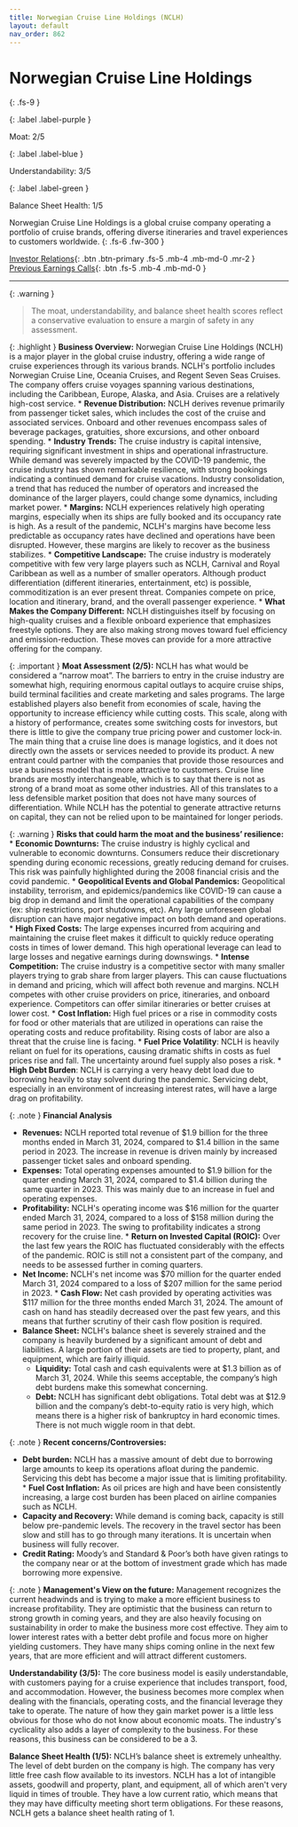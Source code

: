```yaml
---
title: Norwegian Cruise Line Holdings (NCLH)
layout: default
nav_order: 862
---
```


# Norwegian Cruise Line Holdings
{: .fs-9 }

{: .label .label-purple }

Moat: 2/5

{: .label .label-blue }

Understandability: 3/5

{: .label .label-green }

Balance Sheet Health: 1/5

Norwegian Cruise Line Holdings is a global cruise company operating a portfolio of cruise brands, offering diverse itineraries and travel experiences to customers worldwide.
{: .fs-6 .fw-300 }

[Investor Relations](https://www.google.com/search?q=NCLH+investor+relations){: .btn .btn-primary .fs-5 .mb-4 .mb-md-0 .mr-2 }
[Previous Earnings Calls](https://discountingcashflows.com/company/NCLH/transcripts/){: .btn .fs-5 .mb-4 .mb-md-0 }

---

{: .warning }
>The moat, understandability, and balance sheet health scores reflect a conservative evaluation to ensure a margin of safety in any assessment.



{: .highlight }
**Business Overview:**
Norwegian Cruise Line Holdings (NCLH) is a major player in the global cruise industry, offering a wide range of cruise experiences through its various brands. NCLH's portfolio includes Norwegian Cruise Line, Oceania Cruises, and Regent Seven Seas Cruises. The company offers cruise voyages spanning various destinations, including the Caribbean, Europe, Alaska, and Asia. Cruises are a relatively high-cost service.
    *   **Revenue Distribution:** NCLH derives revenue primarily from passenger ticket sales, which includes the cost of the cruise and associated services. Onboard and other revenues encompass sales of beverage packages, gratuities, shore excursions, and other onboard spending.
    *   **Industry Trends:** The cruise industry is capital intensive, requiring significant investment in ships and operational infrastructure. While demand was severely impacted by the COVID-19 pandemic, the cruise industry has shown remarkable resilience, with strong bookings indicating a continued demand for cruise vacations. Industry consolidation, a trend that has reduced the number of operators and increased the dominance of the larger players, could change some dynamics, including market power.
    *   **Margins:** NCLH experiences relatively high operating margins, especially when its ships are fully booked and its occupancy rate is high. As a result of the pandemic, NCLH's margins have become less predictable as occupancy rates have declined and operations have been disrupted. However, these margins are likely to recover as the business stabilizes.
    *   **Competitive Landscape:** The cruise industry is moderately competitive with few very large players such as NCLH, Carnival and Royal Caribbean as well as a number of smaller operators. Although product differentiation (different itineraries, entertainment, etc) is possible, commoditization is an ever present threat. Companies compete on price, location and itinerary, brand, and the overall passenger experience.
    *   **What Makes the Company Different:** NCLH distinguishes itself by focusing on high-quality cruises and a flexible onboard experience that emphasizes freestyle options. They are also making strong moves toward fuel efficiency and emission-reduction. These moves can provide for a more attractive offering for the company.

{: .important }
**Moat Assessment (2/5):**
NCLH has what would be considered a “narrow moat”. The barriers to entry in the cruise industry are somewhat high, requiring enormous capital outlays to acquire cruise ships, build terminal facilities and create marketing and sales programs. The large established players also benefit from economies of scale, having the opportunity to increase efficiency while cutting costs. This scale, along with a history of performance, creates some switching costs for investors, but there is little to give the company true pricing power and customer lock-in. The main thing that a cruise line does is manage logistics, and it does not directly own the assets or services needed to provide its product. A new entrant could partner with the companies that provide those resources and use a business model that is more attractive to customers. Cruise line brands are mostly interchangeable, which is to say that there is not as strong of a brand moat as some other industries. All of this translates to a less defensible market position that does not have many sources of differentiation. While NCLH has the potential to generate attractive returns on capital, they can not be relied upon to be maintained for longer periods.

{: .warning }
**Risks that could harm the moat and the business’ resilience:**
    * **Economic Downturns:** The cruise industry is highly cyclical and vulnerable to economic downturns. Consumers reduce their discretionary spending during economic recessions, greatly reducing demand for cruises. This risk was painfully highlighted during the 2008 financial crisis and the covid pandemic.
    *   **Geopolitical Events and Global Pandemics:** Geopolitical instability, terrorism, and epidemics/pandemics like COVID-19 can cause a big drop in demand and limit the operational capabilities of the company (ex: ship restrictions, port shutdowns, etc). Any large unforeseen global disruption can have major negative impact on both demand and operations.
    *   **High Fixed Costs:**  The large expenses incurred from acquiring and maintaining the cruise fleet makes it difficult to quickly reduce operating costs in times of lower demand. This high operational leverage can lead to large losses and negative earnings during downswings.
    *   **Intense Competition:** The cruise industry is a competitive sector with many smaller players trying to grab share from larger players. This can cause fluctuations in demand and pricing, which will affect both revenue and margins. NCLH competes with other cruise providers on price, itineraries, and onboard experience. Competitors can offer similar itineraries or better cruises at lower cost.
    *   **Cost Inflation:** High fuel prices or a rise in commodity costs for food or other materials that are utilized in operations can raise the operating costs and reduce profitability. Rising costs of labor are also a threat that the cruise line is facing.
    *   **Fuel Price Volatility**: NCLH is heavily reliant on fuel for its operations, causing dramatic shifts in costs as fuel prices rise and fall. The uncertainty around fuel supply also poses a risk.
    * **High Debt Burden**: NCLH is carrying a very heavy debt load due to borrowing heavily to stay solvent during the pandemic. Servicing debt, especially in an environment of increasing interest rates, will have a large drag on profitability.

{: .note }
**Financial Analysis**

 *   **Revenues:** NCLH reported total revenue of $1.9 billion for the three months ended in March 31, 2024, compared to $1.4 billion in the same period in 2023. The increase in revenue is driven mainly by increased passenger ticket sales and onboard spending.
 *  **Expenses:** Total operating expenses amounted to $1.9 billion for the quarter ending March 31, 2024, compared to $1.4 billion during the same quarter in 2023. This was mainly due to an increase in fuel and operating expenses.
 *   **Profitability:** NCLH's operating income was $16 million for the quarter ended March 31, 2024, compared to a loss of $158 million during the same period in 2023. The swing to profitability indicates a strong recovery for the cruise line.
    *   **Return on Invested Capital (ROIC):** Over the last few years the ROIC has fluctuated considerably with the effects of the pandemic. ROIC is still not a consistent part of the company, and needs to be assessed further in coming quarters.
   *  **Net Income:** NCLH's net income was $70 million for the quarter ended March 31, 2024 compared to a loss of $207 million for the same period in 2023.
    *   **Cash Flow:** Net cash provided by operating activities was $117 million for the three months ended March 31, 2024. The amount of cash on hand has steadily decreased over the past few years, and this means that further scrutiny of their cash flow position is required.
*   **Balance Sheet:**  NCLH's balance sheet is severely strained and the company is heavily burdened by a significant amount of debt and liabilities. A large portion of their assets are tied to property, plant, and equipment, which are fairly illiquid.
     *  **Liquidity:** Total cash and cash equivalents were at $1.3 billion as of March 31, 2024. While this seems acceptable, the company’s high debt burdens make this somewhat concerning.
    *   **Debt:** NCLH has significant debt obligations. Total debt was at $12.9 billion and the company’s debt-to-equity ratio is very high, which means there is a higher risk of bankruptcy in hard economic times. There is not much wiggle room in that debt.

{: .note }
**Recent concerns/Controversies:**
   *   **Debt burden:** NCLH has a massive amount of debt due to borrowing large amounts to keep its operations afloat during the pandemic. Servicing this debt has become a major issue that is limiting profitability.
    *   **Fuel Cost Inflation:** As oil prices are high and have been consistently increasing, a large cost burden has been placed on airline companies such as NCLH.
   *    **Capacity and Recovery:** While demand is coming back, capacity is still below pre-pandemic levels. The recovery in the travel sector has been slow and still has to go through many iterations. It is uncertain when business will fully recover.
  *   **Credit Rating:** Moody’s and Standard & Poor’s both have given ratings to the company near or at the bottom of investment grade which has made borrowing more expensive.

{: .note }
**Management's View on the future:**
Management recognizes the current headwinds and is trying to make a more efficient business to increase profitability. They are optimistic that the business can return to strong growth in coming years, and they are also heavily focusing on sustainability in order to make the business more cost effective. They aim to lower interest rates with a better debt profile and focus more on higher yielding customers. They have many ships coming online in the next few years, that are more efficient and will attract different customers.

**Understandability (3/5):**
The core business model is easily understandable, with customers paying for a cruise experience that includes transport, food, and accommodation. However, the business becomes more complex when dealing with the financials, operating costs, and the financial leverage they take to operate. The nature of how they gain market power is a little less obvious for those who do not know about economic moats. The industry's cyclicality also adds a layer of complexity to the business. For these reasons, this business can be considered to be a 3.

**Balance Sheet Health (1/5):**
NCLH’s balance sheet is extremely unhealthy. The level of debt burden on the company is high. The company has very little free cash flow available to its investors. NCLH has a lot of intangible assets, goodwill and property, plant, and equipment, all of which aren't very liquid in times of trouble. They have a low current ratio, which means that they may have difficulty meeting short term obligations. For these reasons, NCLH gets a balance sheet health rating of 1.
